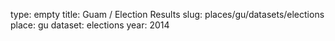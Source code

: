 type: empty
title: Guam / Election Results
slug: places/gu/datasets/elections
place: gu
dataset: elections
year: 2014
